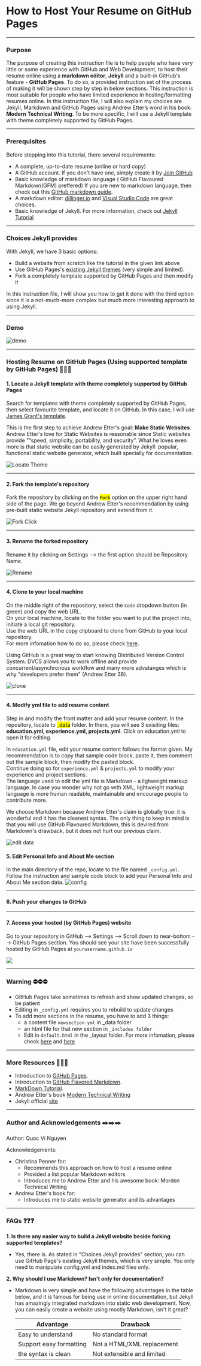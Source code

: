 # **How to Host Your Resume on GitHub Pages**
---
### **Purpose**
The purpose of creating this instruction file is to help people who have very little or some experience with GitHub and Web Development, to host their resume online using a **markdown editor**, **Jekyll** and a built-in GitHub's feature - **GitHub Pages**. To do so, a provided instruction set of the process of making it will be shown step by step in below sections. This instruction is most suitable for people who have limited experience in hosting/formatting resumes online. In this instruction file, I will also explain my choices are Jekyll, Markdown and GitHub Pages using Andrew Etter’s word in his book: **Modern Technical Writing**. To be more specific, I will use a Jekyll template with theme completely supported by GitHub Pages.

---
### **Prerequisites**
Before stepping into this tutorial, there several requirements:
* A complete, up-to-date resume (online or hard copy)
* A GitHub account. If you don't have one, simply create it by [Join GitHub](https://github.com/join)
* Basic knowledge of markdown language ( GitHub Flavoured Markdown(GFM) preffered) If you are new to markdown language, then check out this [GitHub markdown guide](https://guides.github.com/features/mastering-markdown/#GitHub-flavored-markdown).
* A markdown editor: [dillinger.io](https://dillinger.io/) and [Visual Studio Code](https://code.visualstudio.com/) are great choices.
* Basic knowledge of Jekyll. For more information, check out [Jekyll Tutorial](https://www.youtube.com/watch?v=T1itpPvFWHI&list=PLLAZ4kZ9dFpOPV5C5Ay0pHaa0RJFhcmcB)

---
### **Choices Jekyll provides**
With Jekyll, we have 3 basic options:
* Build a website from scratch like the tutorial in the given link above
* Use GitHub Pages's [existing Jekyll themes](https://docs.github.com/en/free-pro-team@latest/github/working-with-github-pages/adding-a-theme-to-your-github-pages-site-with-the-theme-chooser#adding-a-theme-with-the-theme-chooser) (very simple and limited).
* Fork a completely template supported by GitHub Pages and then modify it

In this instruction file, I will show you how to get it done with the third option since it is a not-much-more complex but much more interesting approach to using Jekyll.

---
### **Demo**
![demo](https://github.com/QuocViNguyen/quocvinguyen.github.io/blob/master/my_gifs/demoQ.gif) 

---
### **Hosting Resume on GitHub Pages (Using supported template by GitHub Pages) :wrench::wrench::wrench:** 
#### 1. Locate a Jekyll template with theme completely supported by GitHub Pages
Search for templates with theme completely supported by GitHub Pages, then select favourite template, and locate it on GitHub. In this case, I will use [James Grant's template](https://github.com/sproogen/modern-resume-theme). 

This is the first step to achieve Andrew Etter's goal: **Make Static Websites**. Andrew Etter's love for Static Websites is reasonable since Static websites provide "“speed, simplicity, portability, and security”. What he loves even more is that static website can be easily generated by Jekyll: popular, functional static website generator, which built specially for documentation. 

![Locate Theme](https://github.com/QuocViNguyen/quocvinguyen.github.io/blob/master/my_gifs/locate_theme.gif)

---

#### 2. Fork the template's repository
Fork the repository by clicking on the <mark>`Fork`</mark> option on the upper right hand side of the page. We go beyond Andrew Etter's recommendation by using pre-built static website Jekyll repository and extend from it.

![Fork Click](https://raw.githubusercontent.com/LearnFrontEnd/fork-me/master/img/fork_click.gif)

---

#### 3. Rename the forked repository 
Rename it by clicking on Settings --> the first option should be Repository Name.

![Rename](https://github.com/QuocViNguyen/quocvinguyen.github.io/blob/master/my_gifs/rename.gif)

---

#### 4. Clone to your local machine
On the middle right of the repository, select the `Code` dropdown button (in green) and copy the web URL.   
On your local machine, locate to the folder you want to put the project into, initiate a local git repository.   
Use the web URL in the copy clipboard to clone from GitHub to your local repository.   
For more infomation how to do so, please check [here](https://docs.github.com/en/free-pro-team@latest/github/creating-cloning-and-archiving-repositories/cloning-a-repository).   

Using GitHub is a great way to start knowing Distributed Version Control System. DVCS allows you to work offline and provide concurrent/asynchronous workflow and many more advatanges which is why "developers prefer them" (Andrew Etter 38).

![clone](https://github.com/QuocViNguyen/quocvinguyen.github.io/blob/master/my_gifs/clone.gif)


---

#### 4. Modify yml file to add resume content
Step in and modify the front matter and add your resume content. In the repository, locate to <mark>_data</mark> folder. In there, you will see 3 exisiting files: **education.yml, experience.yml, projects.yml**. Click on education.yml to open it for editing. 

In `education.yml` file, edit your resume content follows the format given. My recommendation is to copy that sample code block, paste it, then comment out the sample block, then modify the pasted block.  
Continue doing so for `experience.yml` & `projects.yml` to modify your experience and project sections.  
The language used to edit the yml file is Markdown - a lighweight markup language. In case you wonder why not go with XML, lightweight markup language is more human readable, maintainable and encourage people to contribute more. 

We choose Markdown because Andrew Etter's claim is globally true: it is wonderful and it has the cleanest syntax. The only thing to keep in mind is that you will use GitHub Flavoured Markdown, this is devired from Markdown's drawback, but it does not hurt our previous claim.

![edit data](https://github.com/QuocViNguyen/quocvinguyen.github.io/blob/master/my_gifs/edit_data.gif)

#### 5. Edit Personal Info and About Me section
In the main directory of the repo, locate to the file named `_config.yml`. Follow the instruction and sample code block to add your Personal Info and About Me section data.
![config](https://github.com/QuocViNguyen/quocvinguyen.github.io/blob/master/images/congif.png)

---

#### 6. Push your changes to GitHub

---
#### 7. Access your hosted (by GitHub Pages) website
Go to your repository in GitHub --> Settings --> Scroll down to near-bottom --> GitHub Pages section. You should see your site have been successfully hosted by GitHub Pages at 
`yourusername.github.io`

![](https://github.com/QuocViNguyen/quocvinguyen.github.io/blob/master/images/hosted.png)

---

### **Warning :no_entry::no_entry::no_entry:**
* GitHub Pages take sometimes to refresh and show updated changes, so be patient
* Editing in `_config.yml` requires you to rebuild to update changes
* To add more sections in the resume, you have to add 3 things: 
  * a content file `newsection.yml` in _data folder
  * an html file for that new section in `_includes folder`
  * Edit in `default.html` in the _layout folder. For more infomation, please check [here](https://github.com/sproogen/modern-resume-theme/blob/master/_layouts/default.html) and [here](https://i.imgur.com/8I0etYW.png)
  
---
### **More Resources :open_book::open_book::open_book:**
- Introduction to [GitHub Pages](https://help.github.com/en/categories/workingwith-github-pages).
- Introduction to [GitHub Flavored Markdown](https://github.github.com/gfm/).
- [MarkDown Tutorial](https://www.markdowntutorial.co/).
- Andrew Etter's book [Modern Technical Writing](https://www.amazon.ca/Modern-Technical-Writing-Introduction-Documentation-ebook/dp/B01A2QL9SS)
- Jekyll official [site](https://jekyllrb.com/docs/front-matter/)

---

### **Author and Acknowledgements :black_nib::black_nib::black_nib:**
Author: Quoc Vi Nguyen

Acknowledgements: 
* Christina Penner for:
   * Recommends this approach on how to host a resume online
   * Provided a list popular Markdown editors
   * Introduces me to Andrew Etter and his awesome book: Morden Technical Writing
* Andrew Etter's book for:
   * Introduces me to static website generator and its advantages



---
### **FAQs :question::question::question:**
**1. Is there any easier way to build a Jekyll website beside forking supported templates?**

* Yes, there is. As stated in "Choices Jekyll provides" section, you can use GitHub Page's existing Jekyll themes, which is very simple. You only need to manipulate config.yml and index.md files only.

**2. Why should I use Markdown? Isn't only for documentation?**

* Markdown is very simple and have the following advantages in the table below, and it is famous for being use in online documentation, but Jekyll has amazingly integrated markdown into static web development. Now, you can easily create a website using mostly Markdown, isn't it great? 

   |              Advantage             |               Drawback                |
   |------------------------------------|---------------------------------------|
   | Easy to understand                 | No standard format                    |
   | Support easy formatting            | Not a HTML/XML replacement            |
   | the syntax is clean                | Not extensible and limited            |









